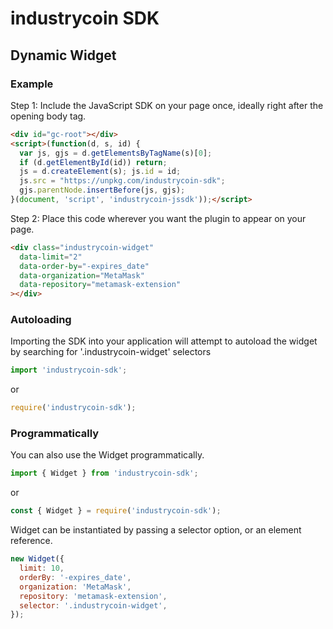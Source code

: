 # industrycoin SDK

## Dynamic Widget

### Example

Step 1: Include the JavaScript SDK on your page once, ideally right after the opening body tag.

```html
<div id="gc-root"></div>
<script>(function(d, s, id) {
  var js, gjs = d.getElementsByTagName(s)[0];
  if (d.getElementById(id)) return;
  js = d.createElement(s); js.id = id;
  js.src = "https://unpkg.com/industrycoin-sdk";
  gjs.parentNode.insertBefore(js, gjs);
}(document, 'script', 'industrycoin-jssdk'));</script>
```

Step 2: Place this code wherever you want the plugin to appear on your page.

```html
<div class="industrycoin-widget"
  data-limit="2"
  data-order-by="-expires_date"
  data-organization="MetaMask"
  data-repository="metamask-extension"
></div>
```

### Autoloading

Importing the SDK into your application will attempt to autoload the widget by searching for '.industrycoin-widget' selectors

```javascript
import 'industrycoin-sdk';
```
or
```javascript
require('industrycoin-sdk');
```

### Programmatically

You can also use the Widget programmatically.

```javascript
import { Widget } from 'industrycoin-sdk';
```
or
```javascript
const { Widget } = require('industrycoin-sdk');
```

Widget can be instantiated by passing a selector option, or an element reference.

```javascript
new Widget({
  limit: 10,
  orderBy: '-expires_date',
  organization: 'MetaMask',
  repository: 'metamask-extension',
  selector: '.industrycoin-widget',
});
```
